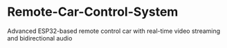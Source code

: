 # Remote-Car-Control-System
Advanced ESP32-based remote control car with real-time video streaming and bidirectional audio
